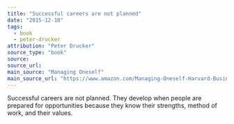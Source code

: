 ```yaml
---
title: "Successful careers are not planned"
date: "2015-12-10"
tags:
  - book
  - peter-drucker
attribution: "Peter Drucker"
source_type: "book"
source:
source_url:
main_source: "Managing Oneself"
main_source_url: "https://www.amazon.com/Managing-Oneself-Harvard-Business-Classics/dp/142212312X"
---
```


Successful careers are not planned. They develop when people are prepared for opportunities because they know their strengths, method of work, and their values.
